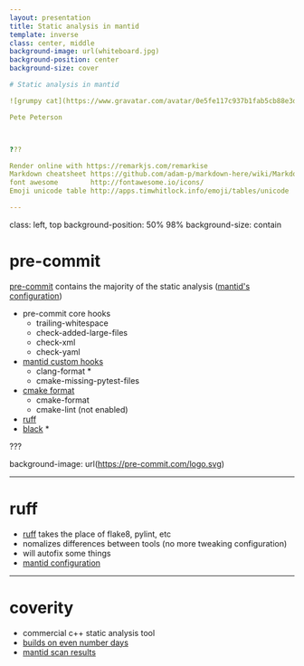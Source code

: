 ```yaml
---
layout: presentation
title: Static analysis in mantid
template: inverse
class: center, middle
background-image: url(whiteboard.jpg)
background-position: center
background-size: cover

# Static analysis in mantid

![grumpy cat](https://www.gravatar.com/avatar/0e5fe117c937b1fab5cb88e3d8ef59e4.jpg)

Pete Peterson



???

Render online with https://remarkjs.com/remarkise
Markdown cheatsheet https://github.com/adam-p/markdown-here/wiki/Markdown-Cheatsheet
font awesome        http://fontawesome.io/icons/
Emoji unicode table http://apps.timwhitlock.info/emoji/tables/unicode

---
```

class: left, top
background-position: 50% 98%
background-size: contain

# pre-commit


[pre-commit](https://pre-commit.com/) contains the majority of the static analysis ([mantid's configuration](https://github.com/mantidproject/mantid/blob/main/.pre-commit-config.yaml))

* pre-commit core hooks
  * trailing-whitespace
  * check-added-large-files
  * check-xml
  * check-yaml
* [mantid custom hooks](https://github.com/mantidproject/pre-commit-hooks.git)
  * clang-format *
  * cmake-missing-pytest-files
* [cmake format](https://github.com/cheshirekow/cmake-format-precommit)
  * cmake-format
  * cmake-lint (not enabled)
* [ruff](https://github.com/astral-sh/ruff-pre-commit)
* [black](https://github.com/psf/black) *

???

background-image: url(https://pre-commit.com/logo.svg)

---
# ruff

* [ruff](https://docs.astral.sh/ruff/) takes the place of flake8, pylint, etc
* nomalizes differences between tools (no more tweaking configuration)
* will autofix some things
* [mantid configuration](https://github.com/mantidproject/mantid/blob/main/pyproject.toml)

---
# coverity

* commercial c++ static analysis tool
* [builds on even number days](https://builds.mantidproject.org/view/Static%20Analysis/job/coverity_build_and_submit/)
* [mantid scan results](https://scan.coverity.com/projects/mantidproject-mantid?tab=overview)
